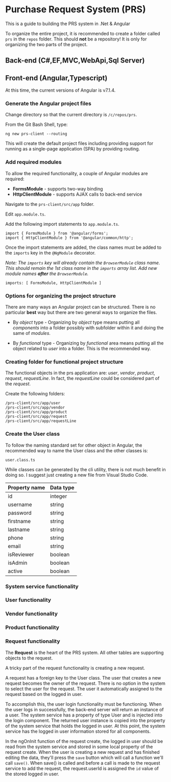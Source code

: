 # Purchase Request System (PRS)

This is a guide to building the PRS system in .Net & Angular

To organize the entire project, it is recommended to create a folder called `prs` in the `repos` folder. This should **not** be a repository! It is only for organizing the two parts of the project.

## Back-end (C#,EF,MVC,WebApi,Sql Server)

## Front-end (Angular,Typescript)

At this time, the current versions of Angular is v7.1.4.

### Generate the Angular project files

Change directory so that the current directory is `/c/repos/prs`.

From the Git Bash Shell, type:

```
ng new prs-client --routing
```

This will create the default project files including providing support for running as a single-page application (SPA) by providing routing.

### Add required modules

To allow the required functionality, a couple of Angular modules are required:

* **FormsModule** - supports two-way binding
* **HttpClientModule** - supports AJAX calls to back-end service

Navigate to the `prs-client/src/app` folder.

Edit `app.module.ts`.

Add the following import statements to `app.module.ts`.

```
import { FormsModule } from '@angular/forms';
import { HttpClientModule } from '@angular/common/http';
```

Once the import statements are added, the class names must be added to the `imports` key in the `@NgModule` decorator.

*Note: The `imports` key will already contain the `BrowserModule` class name. This should remain the 1st class name in the `imports` array list. Add new module names **after** the `BrowserModule`.*

```
imports: [ FormsModule, HttpClientModule ]
```

### Options for organizing the project structure

There are many ways an Angular project can be structured. There is no particular **best** way but there are two general ways to organize the files.

* By *object* type - Organizing by *object* type means putting all *components* into a folder possibly with subfolder within it and doing the same of *modules*.

* By *functional* type - Organizing by *functional* area means putting all the object related to *user* into a folder. This is the recommended way.

### Creating folder for functional project structure

The functional objects in the prs application are: *user*, *vendor*, *product*, *request*, *requestLine*. In fact, the *requestLine* could be considered part of the *request*.

Create the following folders:

```
/prs-client/src/app/user
/prs-client/src/app/vendor
/prs-client/src/app/product
/prs-client/src/app/request
/prs-client/src/app/requestLine
```
### Create the User class

To follow the naming standard set for other object in Angular, the recommended way to name the User class and the other classes is: 

```
user.class.ts
```

While classes can be generated by the cli utility, there is not much benefit in doing so. I suggest just creating a new file from Visual Studio Code.

| Property name | Data type |
| --- | --- | 
| id | integer |
| username | string |
| password | string |
| firstname | string |
| lastname | string |
| phone | string |
| email | string |
| isReviewer | boolean |
| isAdmin | boolean |
| active | boolean |

### System service functionality
### User functionality
### Vendor functionality
### Product functionality
### Request functionality

The **Request** is the heart of the PRS system. All other tables are supporting objects to the request.

A tricky part of the request functionality is creating a new request. 

A request has a foreign key to the User class. The user that creates a new request becomes the owner of the request. There is no option in the system to select the user for the request. The user it automatically assigned to the request based on the logged in user.

To accomplish this, the user login functionality must be functioning. When the user logs in successfully, the back-end server will return an instance of a user. The system service has a property of type User and is injected into the login component. The returned user instance is copied into the property of the system service that holds the logged in user. At this point, the system service has the logged in user information stored for all components.

In the ngOnInit function of the request create, the logged in user should be read from the system service and stored in some local property of the request create. When the user is creating a new request and has finished editing the data, they'll press the `save` button which will call a function we'll call `save()`. When save() is called and before a call is made to the request service to add the request, the request.userId is assigned the `id` value of the stored logged in user.